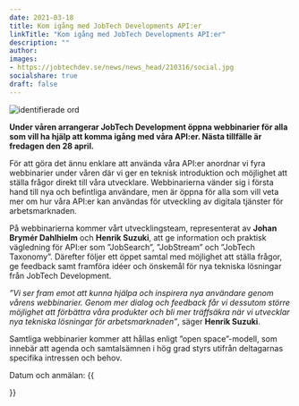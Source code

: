 ```yaml
---
date: 2021-03-18
title: Kom igång med JobTech Developments API:er
linkTitle: "Kom igång med JobTech Developments API:er"
description: ""
author: 
images:
- https://jobtechdev.se/news/news_head/210316/social.jpg
socialshare: true
draft: false
---
```


![identifierade ord](letterbox.jpg)

**Under våren arrangerar JobTech Development öppna webbinarier för alla som vill ha hjälp att komma igång med våra API:er. Nästa tillfälle är fredagen den 28 april.**  


För att göra det ännu enklare att använda våra API:er anordnar vi fyra webbinarier under våren där vi ger en teknisk introduktion och möjlighet att ställa frågor direkt till våra utvecklare. Webbinarierna vänder sig i första hand till nya och befintliga användare, men är öppna för alla som vill veta mer om hur våra API:er kan användas för utveckling av digitala tjänster för arbetsmarknaden.

På webbinarierna kommer vårt utvecklingsteam, representerat av **Johan Brymér Dahlhielm** och **Henrik Suzuki**, att ge information och praktisk vägledning för API:er som ”JobSearch”, ”JobStream” och ”JobTech Taxonomy”. Därefter följer ett öppet samtal med möjlighet att ställa frågor, ge feedback samt framföra idéer och önskemål för nya tekniska lösningar från JobTech Development.

*”Vi ser fram emot att kunna hjälpa och inspirera nya användare genom vårens webbinarier. Genom mer dialog och feedback får vi dessutom större möjlighet att förbättra våra produkter och bli mer träffsäkra när vi utvecklar nya tekniska lösningar för arbetsmarknaden”*, säger **Henrik Suzuki**.

Samtliga webbinarier kommer att hållas enligt ”open space”-modell, som innebär att agenda och samtalsämnen i hög grad styrs utifrån deltagarnas specifika intressen och behov. 

Datum och anmälan:
{{<form>}}






